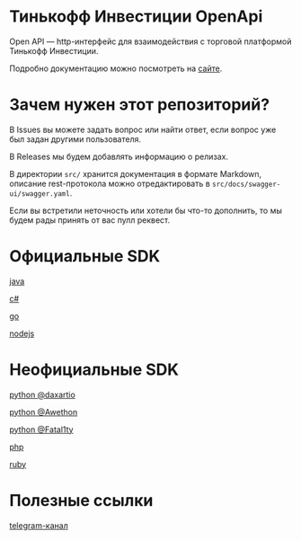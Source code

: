 # Тинькофф Инвестиции OpenApi

Open API — http-интерфейс для взаимодействия с торговой платформой Тинькофф Инвестиции.

Подробно документацию можно посмотреть на [сайте](https://tinkoffcreditsystems.github.io/invest-openapi/).

# Зачем нужен этот репозиторий?

В Issues вы можете задать вопрос или найти ответ, если вопрос уже был задан другими пользователя.

В Releases мы будем добавлять информацию о релизах.

В директории `src/` хранится документация в формате Markdown, описание rest-протокола можно отредактировать в `src/docs/swagger-ui/swagger.yaml`.

Если вы встретили неточность или хотели бы что-то дополнить, то мы будем рады принять от вас пулл реквест.

# Официальные SDK

[java](https://github.com/TinkoffCreditSystems/invest-openapi-java-sdk)

[c#](https://github.com/TinkoffCreditSystems/invest-openapi-csharp-sdk)

[go](https://github.com/TinkoffCreditSystems/invest-openapi-go-sdk)

[nodejs](https://github.com/TinkoffCreditSystems/invest-openapi-js-sdk)

# Неофициальные SDK

[python @daxartio](https://github.com/daxartio/tinvest)

[python @Awethon](https://github.com/Awethon/open-api-python-client)

[python @Fatal1ty](https://github.com/Fatal1ty/tinkoff-api)

[php](https://github.com/jamesRUS52/tinkoff-invest)

[ruby](https://github.com/foxweb/tinkyclient)

# Полезные ссылки

[telegram-канал](https://t.me/tinkoffinvestopenapi)
